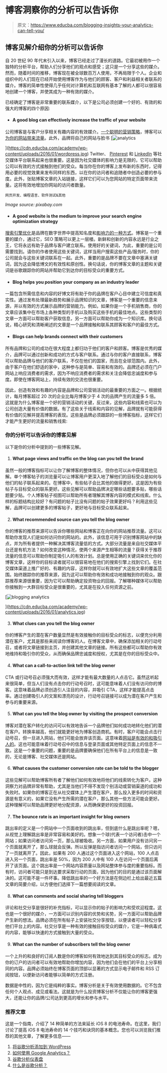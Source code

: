 # 博客洞察你的分析可以告诉你

> 原文：<https://www.educba.com/blogging-insights-your-analytics-can-tell-you/>

## 博客见解介绍你的分析可以告诉你

自 20 世纪 90 年代末引入以来，博客已经走过了漫长的道路。它最初被用作一个独特的分析平台，帮助人们分享他们的观点和感受；这只是一个分享这些的媒介。然而，随着时间的推移，博客现在被全球数百万人使用，不再局限于个人。企业和组织中的人们现在已经开始使用博客作为与他们的顾客、客户和利益相关者联系的媒介。博客的简单性使得几乎任何对计算机和互联网有基本了解的人都可以很容易地创建一个博客，并使其成为一种有效的媒介。

已经确定了博客是非常重要的联系媒介，以下是公司必须创建一个好的、有效的和强大的博客的四个原因:

*   #### A good blog can effectively increase the traffic of your website

公司博客是与客户分享相关有趣内容的有效媒介。[一个聪明的营销策略](https://www.educba.com/event-marketing-strategies/ "10 Event Marketing Tactics From Experts")，博客可以[为你的网站带来流量](https://www.educba.com/website-ranking-traffic/ "How to Improve Website Ranking")。此外，品牌将自己的网站与脸书 [![analytics](img/7687f04c17f5eb32ee3e152a823accb9.png)

](https://cdn.educba.com/academy/wp-content/uploads/2016/01/wordpress.jpg) Twitter、 [Pinterest](https://www.pinterest.com/educorp/) 和 [LinkedIn](https://www.linkedin.com/company/946029) 等社交媒体平台联系起来也很重要。这是因为社交媒体的影响力是无限的，它可以帮助公司以有效的方式接触到他们的受众。每当你在你的博客上发布新的东西时，记得用必要的视觉效果来发布同样的东西，以在你的访问者和追随者中创造必要的参与度。此外，张贴博客文章的入站链接，这样它们可以为您网站的特定页面带来流量。这将有效地增加你网站的访问者数量。

<small>网页开发、编程语言、软件测试&其他</small>

<address>Image source: pixabay.com</address>

*   #### A good website is the medium to improve your search engine optimization strategy

[搜索引擎优化](https://www.educba.com/seo-digital-marketing/ "15 Things to Understand in SEO Marketing")是品牌在数字世界中提高知名度和[影响力的一种方式](https://www.educba.com/seo-in-digital-marketing/ "Importance of SEO in Digital Marketing")。博客是一个重要的媒介，通过它，SEO 策略可以更上一层楼。新鲜和创新的内容永远是行业之王，它将永远有助于品牌与客户建立联系。使用好的关键词，为此，重要的是公司需要找到。请你的作者使用这些关键词，这样当用户搜索这些产品/服务时，你的公司就会与这些关键词联系在一起。此外，重要的是品牌不要在文章中塞满关键词，因为这会降低博文的有效性和原创性。换句话说，你的博客文章的主题和关键词是谷歌跟踪你的网站并帮助它到达你的目标受众的重要方式。

*   #### Blog helps you position your company as an industry leader

一篇包含所需信息和内容的好博文将有助于你的品牌在客户心目中建立可信度和真实性。通过发布处理最新趋势和展示品牌知识的文章，博客是一个重要的信息来源，并以有效的方式展示品牌的营销能力。例如，如果你是一个手机销售商，你的文章应该集中在市场上各种类型的手机以及购买这些手机的最佳地点。这些类型的文章一方面可以帮助客户获取信息，另一方面可以帮助你成为一个知识库。换句话说，精心研究和清晰阐述的文章是一个品牌接触和联系其顾客和客户的最佳方式。

*   #### Blogs can help brands connect with their customers

所有品牌和公司的成功在很大程度上都归功于他们的客户和顾客。博客是优秀的媒介，品牌可以通过创新和成功的方式与客户联系。通过与你的客户直接联系，博客可以帮助品牌与他们的客户联系，不仅在他们的国家，而且在全球范围内。此外，由于客户在他们舒适的家中，这种参与是简单、容易和有效的。品牌还必须在门户网站上响应消费者的需求，因为不响应消费者的需求和关注会降低忠诚度和参与度。即使在博客网站上，持续有效的交流也很重要。

因此，创造有效和有趣的内容是品牌和公司营销活动的最重要的方面之一。根据统计，每月博客超过 20 次的企业比每月博客少于 4 次的品牌产生的流量多 5 倍。这就是为什么博客是一个好的营销活动的关键，反过来，这些内容和线索也可以为公司创造大量有价值的数据。有了这些关于线索和内容的见解，品牌就有可能获得有价值的见解并提高博客的表现。这些是品牌必须跟踪的一些博客指标，这样它们才能产生更好的流量和销售线索:

### 你的分析可以告诉你的博客见解

以下是你的分析中提到的一些博客见解。

1.  #### What page views and traffic on the blog can you tell the brand

虽然一般的博客指标可以让你了解博客的整体情况，但你也可以从中获得其他见解。单个博客帖子的浏览量可以让博客用户更深入地了解他们的目标受众是如何与他们的帖子联系起来的。在博客中，有些帖子会比其他的做得更好。这是因为有些帖子与目标受众的联系更好。这些见解可以帮助品牌决定哪些话题要多贴，哪些话题要少贴。个人博客帖子视图可以帮助所有者理解其博客内容的模式和线索。什么样的标题结构比较好？有问题的帖子比没有问题的帖子效果更好吗？利用这些见解，品牌可以创建更多的博客帖子，更好地与目标受众联系起来。

2.  #### What recommended source can you tell the blog owner

你的博客的推荐来源可以告诉你哪些网站和博客正在向你的网站推荐流量。这可以帮助你发现人们是如何访问你的网站的。此外，该信息可用于识别博客网站中的缺点，并为所有者提供一种解决其博客流量低的方式。大部分流量是来自社交媒体平台还是有机方法？如何改变这种情况，使两个来源产生相等的流量？获得关于推荐流量的信息可以帮助你制定吸引人的有效计划。总是使用正确的关键词来优化你的博客文章，这样你的目标读者就可以很容易地在他们的搜索引擎上找到它们。在社交媒体渠道上推广好的、有趣的内容，这样你就可以有效地扩大这些文章的覆盖范围。始终跟踪你的推荐来源，因为这可以帮助你有效和成功地接触到你的观众。跟踪推荐来源很重要，因为它可以帮助确定投资物业的回报。了解哪种媒体可以帮助你接触到一大群目标受众是很重要的，尤其是在投入任何资源之前。

[![blogging analytics](img/ea11a0eadbcd476ea51e9a311a176171.png)

](https://cdn.educba.com/academy/wp-content/uploads/2016/01/analytics.jpg) 

3.  #### What clues can you tell the blog owner

你的博客产生的潜在客户数量显然是有效接触你的目标受众的标志，以便充分利用潜在客户，尤其是那些来阅读你博客的人。在博客文章中，确保添加相关的行动号召，或者将文章链接到主页，并创建其他文章的链接。所有这些都可以帮助你有效地维持和吸引你的受众，从而确保品牌忠诚度和授权，尤其是在你的目标受众中。

4.  #### What can a call-to-action link tell the blog owner

CTA 或行动号召必须强大而有效，这样才能有最大数量的人点击它。虽然这听起来很简单，但当人们没有点击你的行动号召时，这可能意味着人们没有访问你的博客。这意味着品牌必须创造引人注目的内容，并吸引 CTA，这样才能提高点击率。通过创建吸引人的文案和漂亮的设计，行动号召链接可以成为潜在客户产生和参与的重要来源。

5.  #### What can you tell the blog owner by visiting the prospect conversion

博客对潜在客户转化的访问可以有效地告诉一个品牌他们如何成功地转化他们的潜在客户。转换率越高，他们就能更好地为博客创造商机。有时，客户可能会点击行动号召，但一旦进入网站，他们可能会放弃该页面。这意味着[网站是有效的和吸引人的](https://www.educba.com/web-design-and-development/ "10 Steps to Effective Webdesign")。这也可能意味着行动号召中的信息与登录页面或其他特定页面上的信息不一致。这是一个重要的问题，重要的是品牌要确保他们在所有平台上的信息是一致的，无论是博客、社交媒体还是网站。

6.  #### What causes the customer conversion rate can be told to the blogger

这些见解可以帮助博客所有者了解他们如何有效地将他们的线索转化为客户。这种洞察力对品牌非常有帮助，尤其是当他们不得不发现个别活动或营销渠道的成功和失败时。如果你的博客正在从社交媒体上产生潜在客户，那么投入更多的时间和资源是有意义的，如果它没有产生所需的潜在客户，那么其他一些方法可能会更好。这种理解可以帮助品牌更好地分配资源，从而确保更好的投资回报。

7.  #### The bounce rate is an important insight for blog owners

跳出率的定义是一个网站中一个页面收到的跳出率，但到底什么是跳出率呢？嗯，从视觉上理解跳出率是非常容易和美好的。想象一个球(代表一个访问者)击中一个网站；如果访问者访问另一页，那么球被吸收。另一方面，如果用户没有访问另一个页面就离开了，那么球就会反弹。所以反弹是指访问者访问一个网站，但只访问了一页就离开了。因此，如果有 200 人通过这个页面进入这个网站，100 人点击进入另一个页面，跳出率是 50%，因为 200 人中有 100 人在访问一个页面后离开了该页面。这个跳出率是一个网站内容质量以及网站整体参与度的重要指标。而有时，访问者可能只是到达要求采取行动的页面，因为他们的目的是通过该页面解决的。这可能不是一件坏事。降低跳出率的一个好方法是在侧边栏上给出最近五篇文章的简要介绍，以方便他们选择下一篇想要阅读的文章。

8.  #### What can comments and social sharing tell bloggers

评论和社交分享是很好的补充指标，可以显示你的帖子的影响力和受欢迎程度。这也是一个很好的媒介，一方面可以识别内容的优势和劣势，另一方面可以帮助品牌产生新的想法。品牌必须在所有帖子上安装社交分享按钮，以便读者可以轻松分享他们平台上的内容。社交分享是一种有效的接触目标受众的媒介，它是一种病毒式的内容，能够以快速的方式接触到大量的受众。

9.  #### What can the number of subscribers tell the blog owner

一个上升的和良好的订阅人数是你的博客如何有效地达到其目标受众的标志。成为你的订户的访问者可以有效地帮助你增加内容，因为他们会在他们的平台上分享相同的内容。品牌必须始终在博客页面的顶部以显著的方式显示电子邮件和 RSS 订阅按钮，以便新访问者能够以简单的方式注册。

数据是中性的，因为它是纯粹的事实。博客分析是关于有效使用数据的。它不包含任何个人观点、成见或看法。这就是为什么投资博客分析不仅能让你的博客更强大，还能让你的品牌/公司达到更高的增长和参与水平。

### 推荐文章

这是一个指南，介绍了 14 种简单的方法来延长 iOS 8 的电池寿命。在这里，我们讨论了提高 iOS 8 电池寿命的 14 个技巧和诀窍的基本概念。您也可以浏览我们推荐的其他文章，了解更多信息——

1.  [将谷歌分析添加到 WordPress](https://www.educba.com/add-google-analytics-to-wordpress/)
2.  [如何使用 Google Analytics？](https://www.educba.com/how-to-use-google-analytics/)
3.  [谷歌分析仪表盘](https://www.educba.com/google-analytics-dashboards/)
4.  [什么是谷歌分析？](https://www.educba.com/what-is-google-analytics/)





